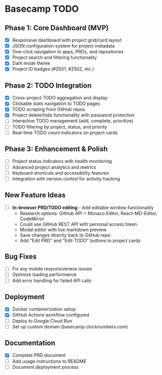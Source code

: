 # Basecamp TODO

## Phase 1: Core Dashboard (MVP)
- [x] Responsive dashboard with project grid/card layout
- [x] JSON configuration system for project metadata
- [x] One-click navigation to apps, PRDs, and repositories
- [x] Project search and filtering functionality
- [x] Dark mode theme
- [x] Project ID badges (#2501, #2502, etc.)

## Phase 2: TODO Integration
- [x] Cross-project TODO aggregation and display
- [x] Clickable stats navigation to TODO pages
- [x] TODO scraping from GitHub repos
- [x] Project delete/hide functionality with password protection
- [ ] Interactive TODO management (add, complete, prioritize)
- [ ] TODO filtering by project, status, and priority
- [ ] Real-time TODO count indicators on project cards

## Phase 3: Enhancement & Polish
- [ ] Project status indicators with health monitoring
- [ ] Advanced project analytics and metrics
- [ ] Keyboard shortcuts and accessibility features
- [ ] Integration with version control for activity tracking

## New Feature Ideas
- [ ] **In-browser PRD/TODO editing** - Add editable window functionality
  - Research options: GitHub API + Monaco Editor, React-MD-Editor, CodeMirror
  - Could use GitHub REST API with personal access token
  - Modal editor with live markdown preview
  - Save changes directly back to GitHub repo
  - Add "Edit PRD" and "Edit TODO" buttons to project cards
  
## Bug Fixes
- [ ] Fix any mobile responsiveness issues
- [ ] Optimize loading performance
- [ ] Add error handling for failed API calls

## Deployment
- [x] Docker containerization setup
- [x] GitHub Actions workflow configured
- [ ] Deploy to Google Cloud Run
- [ ] Set up custom domain (basecamp.clocknumbers.com)

## Documentation
- [x] Complete PRD document
- [ ] Add usage instructions to README
- [ ] Document deployment process
